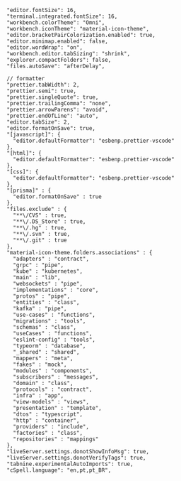 
    "editor.fontSize": 16,
    "terminal.integrated.fontSize": 16,
    "workbench.colorTheme": "Omni",
    "workbench.iconTheme": "material-icon-theme",
    "editor.bracketPairColorization.enabled": true,
    "editor.minimap.enabled": false,
    "editor.wordWrap": "on",
    "workbench.editor.tabSizing": "shrink",
    "explorer.compactFolders": false,
    "files.autoSave": "afterDelay",
  
    // formatter
    "prettier.tabWidth": 2,
    "prettier.semi": true,
    "prettier.singleQuote": true,
    "prettier.trailingComma": "none",
    "prettier.arrowParens": "avoid",
    "prettier.endOfLine": "auto",
    "editor.tabSize": 2,
    "editor.formatOnSave": true,
    "[javascript]": {
      "editor.defaultFormatter": "esbenp.prettier-vscode"
    },
    "[html]": {
      "editor.defaultFormatter": "esbenp.prettier-vscode"
    },
    "[css]": {
      "editor.defaultFormatter": "esbenp.prettier-vscode"
    },
    "[prisma]" : {
      "editor.formatOnSave" : true
    },
    "files.exclude" : {
      "**\/CVS" : true,
      "**\/.DS_Store" : true,
      "**\/.hg" : true,
      "**\/.svn" : true,
      "**\/.git" : true
    },
    "material-icon-theme.folders.associations" : {
      "adapters" : "contract",
      "grpc" : "pipe",
      "kube" : "kubernetes",
      "main" : "lib",
      "websockets" : "pipe",
      "implementations" : "core",
      "protos" : "pipe",
      "entities" : "class",
      "kafka" : "pipe",
      "use-cases" : "functions",
      "migrations" : "tools",
      "schemas" : "class",
      "useCases" : "functions",
      "eslint-config" : "tools",
      "typeorm" : "database",
      "_shared" : "shared",
      "mappers" : "meta",
      "fakes" : "mock",
      "modules" : "components",
      "subscribers" : "messages",
      "domain" : "class",
      "protocols" : "contract",
      "infra" : "app",
      "view-models" : "views",
      "presentation" : "template",
      "dtos" : "typescript",
      "http" : "container",
      "providers" : "include",
      "factories" : "class",
      "repositories" : "mappings"
    },
    "liveServer.settings.donotShowInfoMsg": true,
    "liveServer.settings.donotVerifyTags": true,
    "tabnine.experimentalAutoImports": true,
    "cSpell.language": "en,pt,pt_BR",
 

